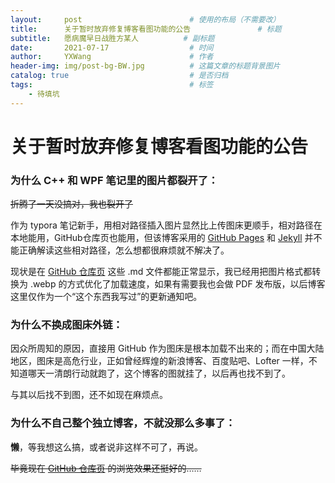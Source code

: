 ```yaml
---
layout:     post   				        # 使用的布局（不需要改）
title:      关于暂时放弃修复博客看图功能的公告 			    # 标题 
subtitle:   愿病魔早日战胜方某人	        # 副标题
date:       2021-07-17 				    # 时间
author:     YXWang 					    # 作者
header-img: img/post-bg-BW.jpg	 	    # 这篇文章的标题背景图片
catalog: true 						    # 是否归档
tags:								    # 标签
    - 待填坑
---
```


# 关于暂时放弃修复博客看图功能的公告



### 为什么 C++ 和 WPF 笔记里的图片都裂开了：

~~折腾了一天没搞对，我也裂开了~~

作为 typora 笔记新手，用相对路径插入图片显然比上传图床更顺手，相对路径在本地能用，GitHub仓库页也能用，但该博客采用的 [GitHub Pages](https://pages.github.com/) 和 [Jekyll](http://jekyll.com.cn/) 并不能正确解读这些相对路径，怎么想都很麻烦就不解决了。

现状是在 [GitHub 仓库页]([https://github.com/Sayaka-4987/Sayaka-4987.github.io/tree/main/_posts) 这些 .md 文件都能正常显示，我已经用把图片格式都转换为 .webp 的方式优化了加载速度，如果有需要我也会做 PDF 发布版，以后博客这里仅作为一个“这个东西我写过”的更新通知吧。

### 为什么不换成图床外链：

因众所周知的原因，直接用 GitHub 作为图床是根本加载不出来的；而在中国大陆地区，图床是高危行业，正如曾经辉煌的新浪博客、百度贴吧、Lofter 一样，不知道哪天一清朗行动就跑了，这个博客的图就挂了，以后再也找不到了。

与其以后找不到图，还不如现在麻烦点。

### 为什么不自己整个独立博客，不就没那么多事了：

**懒**，等我想这么搞，或者说非这样不可了，再说。

~~毕竟现在  [GitHub 仓库页]([https://github.com/Sayaka-4987/Sayaka-4987.github.io/tree/main/_posts)  的浏览效果还挺好的……~~


